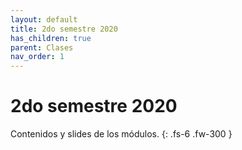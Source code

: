 ```yaml
---
layout: default
title: 2do semestre 2020
has_children: true
parent: Clases
nav_order: 1
---
```

# 2do semestre 2020

Contenidos y slides de los módulos. 
{: .fs-6 .fw-300 }

